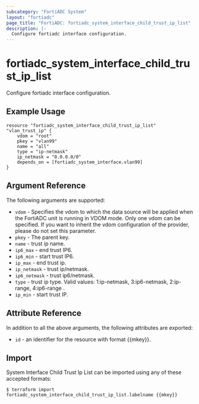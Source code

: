 ```yaml
---
subcategory: "FortiADC System"
layout: "fortiadc"
page_title: "FortiADC: fortiadc_system_interface_child_trust_ip_list"
description: |-
  Configure fortiadc interface configuration.
---
```


# fortiadc_system_interface_child_trust_ip_list
Configure fortiadc interface configuration.

## Example Usage
```hcl
resource "fortiadc_system_interface_child_trust_ip_list" "vlan_trust_ip" {
	vdom = "root"
	pkey = "vlan99"
	name = "all"
	type = "ip-netmask"
	ip_netmask = "0.0.0.0/0"
	depends_on = [fortiadc_system_interface.vlan99]
}

```

## Argument Reference

The following arguments are supported:

* `vdom` - Specifies the vdom to which the data source will be applied when the FortiADC unit is running in VDOM mode. Only one vdom can be specified. If you want to inherit the vdom configuration of the provider, please do not set this parameter.
* `pkey` - The parent key.
* `name` - trust ip name.
* `ip6_max` - end trust IP6. 
* `ip6_min` - start trust IP6. 
* `ip_max` - end trust ip. 
* `ip_netmask` - trust ip/netmask. 
* `ip6_netmask` - trust ip6/netmask. 
* `type` - trust ip type. Valid values: 1:ip-netmask, 3:ip6-netmask, 2:ip-range, 4:ip6-range .
* `ip_min` - start trust IP. 

## Attribute Reference

In addition to all the above arguments, the following attributes are exported:
* `id` - an identifier for the resource with format {{mkey}}.

## Import
 System Interface Child Trust Ip List can be imported using any of these accepted formats:
```
$ terraform import fortiadc_system_interface_child_trust_ip_list.labelname {{mkey}}
```
